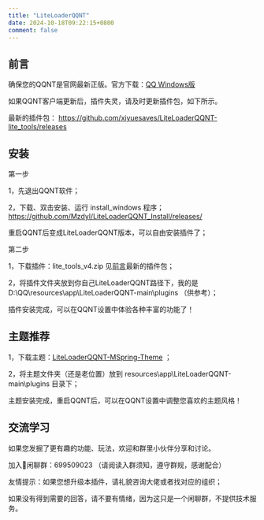 ```yaml
---
title: "LiteLoaderQQNT"
date: 2024-10-18T09:22:15+0800
comment: false
---
```


## 前言

确保您的QQNT是官网最新正版。官方下载：[QQ Windows版](https://im.qq.com/index)

如果QQNT客户端更新后，插件失灵，请及时更新插件包，如下所示。

最新的插件包：
https://github.com/xiyuesaves/LiteLoaderQQNT-lite_tools/releases

## 安装

第一步

1，先退出QQNT软件；

2，下载、双击安装、运行 install_windows 程序；
https://github.com/Mzdyl/LiteLoaderQQNT_Install/releases/

重启QQNT后变成LiteLoaderQQNT版本，可以自由安装插件了；

第二步

1，下载插件：lite_tools_v4.zip 见[前言](#前言)最新的插件包；

2，将插件文件夹放到你自己LiteLoaderQQNT路径下，我的是 D:\QQ\resources\app\LiteLoaderQQNT-main\plugins （供参考）；

插件安装完成，可以在QQNT设置中体验各种丰富的功能了！

## 主题推荐

1，下载主题：[LiteLoaderQQNT-MSpring-Theme](https://github.com/MUKAPP/LiteLoaderQQNT-MSpring-Theme) ；

2，将主题文件夹（还是老位置）放到 resources\app\LiteLoaderQQNT-main\plugins 目录下；

主题安装完成，重启QQNT后，可以在QQNT设置中调整您喜欢的主题风格！

## 交流学习

如果您发掘了更有趣的功能、玩法，欢迎和群里小伙伴分享和讨论。

加入🐧闲聊群：699509023  （请阅读入群须知，遵守群规，感谢配合）

友情提示：如果您想升级本插件，请礼貌咨询大佬或者找对应的组织；

如果没有得到需要的回答，请不要有情绪，因为这只是一个闲聊群，不提供技术服务。


